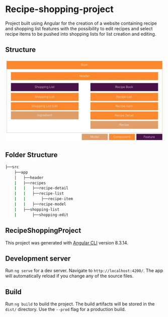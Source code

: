 # Recipe-shopping-project

Project built using Angular for the creation of a website containing recipe and shopping list features with the possibility to edit recipes and select recipe items to be pushed into shopping lists for list creation and editing.

## Structure

![Structure](/component-feature-model-plan.PNG)

## Folder Structure

```bash
├──src  
    ├──app  
    │   ├──header  
    |   ├──recipes  
    |   |   ├──recipe-detail  
    |   |   ├──recipe-list  
    |   |       ├──recipe-item  
    |   |   ├──recipe-model
    |   ├──shopping-list  
    |       ├──shopping-edit  
```

## RecipeShoppingProject

This project was generated with [Angular CLI](https://github.com/angular/angular-cli) version 8.3.14.

## Development server

Run `ng serve` for a dev server. Navigate to `http://localhost:4200/`. The app will automatically reload if you change any of the source files.

## Build

Run `ng build` to build the project. The build artifacts will be stored in the `dist/` directory. Use the `--prod` flag for a production build.
